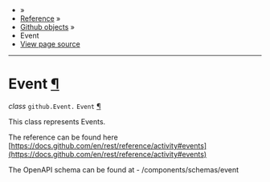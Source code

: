 - »
- [Reference](https://pygithub.readthedocs.io/en/stable/reference.html) »
- [Github objects](https://pygithub.readthedocs.io/en/stable/github_objects.html) »
- Event
- [View page source](https://pygithub.readthedocs.io/en/stable/_sources/github_objects/Event.rst.txt)

* * *

# Event [¶](https://pygithub.readthedocs.io/en/stable/github_objects/Event.html\#event "Permalink to this headline")

_class_ `github.Event.` `Event` [¶](https://pygithub.readthedocs.io/en/stable/github_objects/Event.html#github.Event.Event "Permalink to this definition")

This class represents Events.

The reference can be found here
[https://docs.github.com/en/rest/reference/activity#events](https://docs.github.com/en/rest/reference/activity#events)

The OpenAPI schema can be found at
\- /components/schemas/event